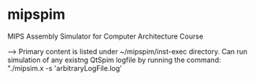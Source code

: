 # mipspim
MIPS Assembly Simulator for Computer Architecture Course

--> Primary content is listed under ~/mipspim/inst-exec directory. Can run simulation of any
existng QtSpim logfile by running the command: "./mipsim.x -s 'arbitraryLogFile.log'


